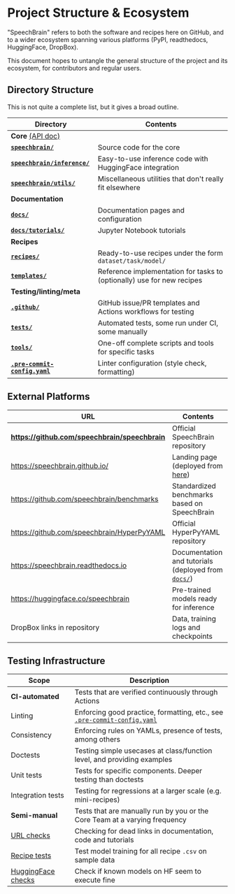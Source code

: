 # Project Structure & Ecosystem

"SpeechBrain" refers to both the software and recipes here on GitHub, and to a wider ecosystem spanning various platforms (PyPI, readthedocs, HuggingFace, DropBox).

This document hopes to untangle the general structure of the project and its ecosystem, for contributors and regular users.

## Directory Structure

This is not quite a complete list, but it gives a broad outline.

| Directory | Contents |
|-|-|
| **Core** [(API doc)](https://speechbrain.readthedocs.io/en/latest/API/speechbrain.html) | |
| **[`speechbrain/`](https://github.com/speechbrain/speechbrain/tree/develop/speechbrain/)** | Source code for the core |
| **[`speechbrain/inference/`](https://github.com/speechbrain/speechbrain/tree/develop/speechbrain/inference/)** | Easy-to-use inference code with HuggingFace integration |
| **[`speechbrain/utils/`](https://github.com/speechbrain/speechbrain/tree/develop/speechbrain/utils/)** | Miscellaneous utilities that don't really fit elsewhere |
| **Documentation** | |
| **[`docs/`](https://github.com/speechbrain/speechbrain/tree/develop/docs/)** | Documentation pages and configuration |
| **[`docs/tutorials/`](https://github.com/speechbrain/speechbrain/tree/develop/docs/tutorials/)** | Jupyter Notebook tutorials |
| **Recipes** | |
| **[`recipes/`](https://github.com/speechbrain/speechbrain/tree/develop/recipes/)** | Ready-to-use recipes under the form `dataset/task/model/` |
| **[`templates/`](https://github.com/speechbrain/speechbrain/tree/develop/templates/)** | Reference implementation for tasks to (optionally) use for new recipes |
| **Testing/linting/meta** | |
| **[`.github/`](https://github.com/speechbrain/speechbrain/tree/develop/.github/)** | GitHub issue/PR templates and Actions workflows for testing |
| **[`tests/`](https://github.com/speechbrain/speechbrain/tree/develop/tests/)** | Automated tests, some run under CI, some manually |
| **[`tools/`](https://github.com/speechbrain/speechbrain/tree/develop/tools/)** | One-off complete scripts and tools for specific tasks |
| **[`.pre-commit-config.yaml`](`https://github.com/speechbrain/speechbrain/tree/develop/.pre-commit-config.yaml`)** | Linter configuration (style check, formatting) |

## External Platforms

| URL | Contents |
|-|-|
|**<https://github.com/speechbrain/speechbrain>**| Official SpeechBrain repository |
|<https://speechbrain.github.io/>| Landing page (deployed from [here](https://github.com/speechbrain/speechbrain.github.io>)) |
|<https://github.com/speechbrain/benchmarks>| Standardized benchmarks based on SpeechBrain |
|<https://github.com/speechbrain/HyperPyYAML>| Official HyperPyYAML repository |
|<https://speechbrain.readthedocs.io>| Documentation and tutorials (deployed from [`docs/`](docs/)) |
|<https://huggingface.co/speechbrain>| Pre-trained models ready for inference |
| DropBox links in repository | Data, training logs and checkpoints |

## Testing Infrastructure

| Scope | Description |
|-|-|
| **CI-automated** | Tests that are verified continuously through Actions |
| Linting | Enforcing good practice, formatting, etc., see [`.pre-commit-config.yaml`](`https://github.com/speechbrain/speechbrain/tree/develop/.pre-commit-config.yaml`) |
| Consistency | Enforcing rules on YAMLs, presence of tests, among others |
| Doctests | Testing simple usecases at class/function level, and providing examples |
| Unit tests | Tests for specific components. Deeper testing than doctests |
| Integration tests | Testing for regressions at a larger scale (e.g. mini-recipes) |
| **Semi-manual** | Tests that are manually run by you or the Core Team at a varying frequency |
| [URL checks](https://github.com/speechbrain/speechbrain/tree/develop/tests/.run-url-checks.sh) | Checking for dead links in documentation, code and tutorials |
| [Recipe tests](https://github.com/speechbrain/speechbrain/tree/develop/tests/recipes/) | Test model training for all recipe `.csv` on sample data |
| [HuggingFace checks](https://github.com/speechbrain/speechbrain/tree/develop/tests/.run-HF-checks.sh) | Check if known models on HF seem to execute fine  |
